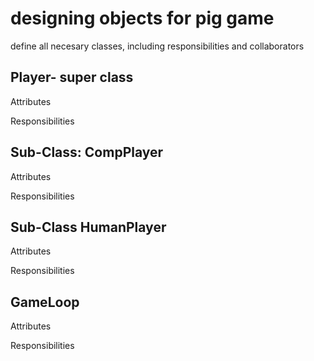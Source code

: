 # designing objects for pig game
define all necesary classes, including responsibilities and collaborators

## Player- super class
Attributes

Responsibilities


## Sub-Class: CompPlayer 
Attributes

Responsibilities

## Sub-Class HumanPlayer
Attributes

Responsibilities

## GameLoop
Attributes

Responsibilities